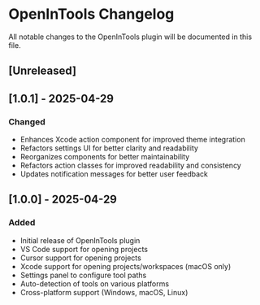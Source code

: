 # OpenInTools Changelog

All notable changes to the OpenInTools plugin will be documented in this file.

## [Unreleased]

## [1.0.1] - 2025-04-29

### Changed
- Enhances Xcode action component for improved theme integration
- Refactors settings UI for better clarity and readability
- Reorganizes components for better maintainability
- Refactors action classes for improved readability and consistency
- Updates notification messages for better user feedback

## [1.0.0] - 2025-04-29

### Added
- Initial release of OpenInTools plugin
- VS Code support for opening projects
- Cursor support for opening projects
- Xcode support for opening projects/workspaces (macOS only)
- Settings panel to configure tool paths
- Auto-detection of tools on various platforms
- Cross-platform support (Windows, macOS, Linux) 
